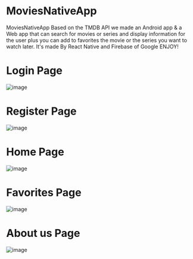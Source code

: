 # MoviesNativeApp
MoviesNativeApp
Based on the TMDB API we made an Android app & a Web app that can search for movies or series and display information for the user plus you can add to favorites the movie or the series you want to watch later.
It's made By React Native and Firebase of Google ENJOY!

# Login Page
![image](https://github.com/NitayKurt/MoviesNativeApp/assets/104898225/3be10997-4dda-42a1-8a90-aee5684c0767)

# Register Page
![image](https://github.com/NitayKurt/MoviesNativeApp/assets/104898225/8b61dc5f-a987-41ad-95e4-968acec006ac)

# Home Page
![image](https://github.com/NitayKurt/MoviesNativeApp/assets/104898225/99e038e1-efe0-4c66-bd41-93f7b81ac7fc)

# Favorites Page
![image](https://github.com/NitayKurt/MoviesNativeApp/assets/104898225/493827a6-ef2c-4c25-81ec-403a85a3e88a)

# About us Page
![image](https://github.com/NitayKurt/MoviesNativeApp/assets/104898225/f75a9701-894e-4568-b0ef-0e426f3da6d0)



